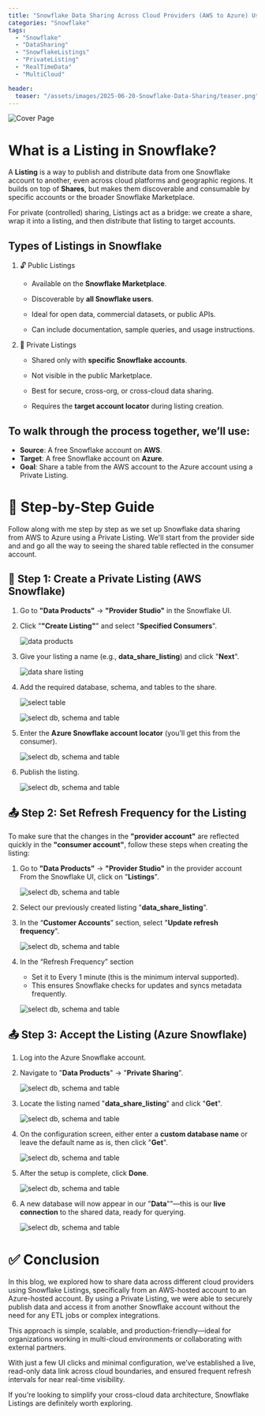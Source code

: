 ```yaml
---
title: "Snowflake Data Sharing Across Cloud Providers (AWS to Azure) Using Listings"
categories: "Snowflake"
tags:
  - "Snowflake"
  - "DataSharing"
  - "SnowflakeListings"
  - "PrivateListing"
  - "RealTimeData"
  - "MultiCloud"

header:
  teaser: "/assets/images/2025-06-20-Snowflake-Data-Sharing/teaser.png"
---
```

![Cover Page](/assets/images/2025-06-20-Snowflake-Data-Sharing/cover.png)

# What is a Listing in Snowflake?
A **Listing** is a way to publish and distribute data from one Snowflake account to another, even across cloud platforms and geographic regions. It builds on top of **Shares**, but makes them discoverable and consumable by specific accounts or the broader Snowflake Marketplace.

For private (controlled) sharing, Listings act as a bridge: we create a share, wrap it into a listing, and then distribute that listing to target accounts.

## Types of Listings in Snowflake
1. 🔓 Public Listings
   - Available on the **Snowflake Marketplace**.

   - Discoverable by **all Snowflake users**.

   - Ideal for open data, commercial datasets, or public APIs.

   - Can include documentation, sample queries, and usage instructions.

2. 🔐 Private Listings
   - Shared only with **specific Snowflake accounts**.

   - Not visible in the public Marketplace.

   - Best for secure, cross-org, or cross-cloud data sharing.

   - Requires the **target account locator** during listing creation.

## To walk through the process together, we’ll use:
- **Source**: A free Snowflake account on **AWS**.
- **Target**: A free Snowflake account on **Azure**.
- **Goal**: Share a table from the AWS account to the Azure account using a Private Listing.

# 🚀 Step-by-Step Guide
Follow along with me step by step as we set up Snowflake data sharing from AWS to Azure using a Private Listing. We'll start from the provider side and  and go all the way to seeing the shared table reflected in the consumer account.
## 🧩 Step 1: Create a Private Listing (AWS Snowflake)

1. Go to **"Data Products"** → **"Provider Studio"** in the Snowflake UI.
2. Click "**"Create Listing"**" and select "**Specified Consumers**".

    ![data products](/assets/images/2025-06-20-Snowflake-Data-Sharing/data_products.png)
3. Give your listing a name (e.g., **data_share_listing**) and click "**Next**".

    ![data share listing](/assets/images/2025-06-20-Snowflake-Data-Sharing/data_share_listing.png)
4. Add the required database, schema, and tables to the share.

    ![select table](/assets/images/2025-06-20-Snowflake-Data-Sharing/select_table.png)

    ![select db, schema and table](/assets/images/2025-06-20-Snowflake-Data-Sharing/select_db_schema_and_table.png)
5. Enter the **Azure Snowflake account locator** (you’ll get this from the consumer).

    ![select db, schema and table](/assets/images/2025-06-20-Snowflake-Data-Sharing/select_consumer.png)
6. Publish the listing.

    ![select db, schema and table](/assets/images/2025-06-20-Snowflake-Data-Sharing/live_published_listing.png)

## 📤 Step 2: Set Refresh Frequency for the Listing
To make sure that the changes in the **"provider account"** are reflected quickly in the **"consumer account"**, follow these steps when creating the listing:

1. Go to **"Data Products"** → **"Provider Studio"** in the provider account
From the Snowflake UI, click on "**Listings**".

    ![select db, schema and table](/assets/images/2025-06-20-Snowflake-Data-Sharing/listings_list.png)
2. Select our previously created listing "**data_share_listing**".

3. In the “**Customer Accounts**” section, select "**Update refresh frequency**".

    ![select db, schema and table](/assets/images/2025-06-20-Snowflake-Data-Sharing/refresh_frequency_section.png)
4. In the “Refresh Frequency” section
   - Set it to Every 1 minute (this is the minimum interval supported).
   - This ensures Snowflake checks for updates and syncs metadata frequently.
   
    ![select db, schema and table](/assets/images/2025-06-20-Snowflake-Data-Sharing/update_refresh_frequency.png)

## 📤 Step 3: Accept the Listing (Azure Snowflake)
1. Log into the Azure Snowflake account.
2. Navigate to "**Data Products**" → "**Private Sharing**".

    ![select db, schema and table](/assets/images/2025-06-20-Snowflake-Data-Sharing/private_sharing.png)
3. Locate the listing named "**data_share_listing**" and click "**Get**".

    ![select db, schema and table](/assets/images/2025-06-20-Snowflake-Data-Sharing/private_listing_get.png)
4. On the configuration screen, either enter a **custom database name** or leave the default name as is, then click "**Get**".

    ![select db, schema and table](/assets/images/2025-06-20-Snowflake-Data-Sharing/configure_listing_in_consumer.png)
5. After the setup is complete, click **Done**.

    ![select db, schema and table](/assets/images/2025-06-20-Snowflake-Data-Sharing/ready_to_use.png)
6. A new database will now appear in our "**Data**""—this is our **live connection** to the shared data, ready for querying.

   ![select db, schema and table](/assets/images/2025-06-20-Snowflake-Data-Sharing/consumer_db_from_listing.png)

# ✅ Conclusion
In this blog, we explored how to share data across different cloud providers using Snowflake Listings, specifically from an AWS-hosted account to an Azure-hosted account. By using a Private Listing, we were able to securely publish data and access it from another Snowflake account without the need for any ETL jobs or complex integrations.

This approach is simple, scalable, and production-friendly—ideal for organizations working in multi-cloud environments or collaborating with external partners.

With just a few UI clicks and minimal configuration, we’ve established a live, read-only data link across cloud boundaries, and ensured frequent refresh intervals for near real-time visibility.

If you're looking to simplify your cross-cloud data architecture, Snowflake Listings are definitely worth exploring.

